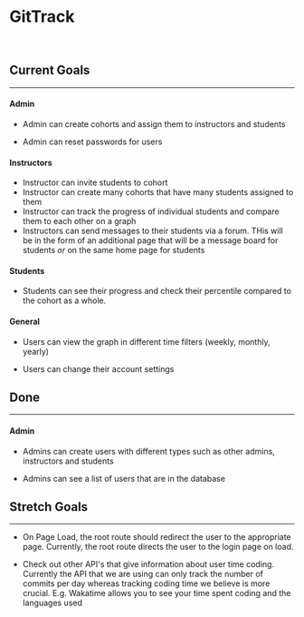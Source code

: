 # GitTrack
<br>

## Current Goals
<hr>

#### Admin
- Admin can create cohorts and assign them to instructors and students

- Admin can reset passwords for users

#### Instructors
- Instructor can invite students to cohort
- Instructor can create many cohorts that have many students assigned to them
- Instructor can track the progress of individual students and compare them to each other on a graph
- Instructors can send messages to their students via a forum. THis will be in the form of an additional page that will be a message board for students *or* on the same home page for students

#### Students
- Students can see their progress and check their percentile compared to the cohort as a whole.

#### General
- Users can view the graph in different time filters (weekly, monthly, yearly)

- Users can change their account settings


## Done
<hr>

#### Admin
- Admins can create users with different types such as other admins, instructors and students

- Admins can see a list of users that are in the database



## Stretch Goals
<hr>

- On Page Load, the root route should redirect the user to the appropriate page. Currently, the root route directs the user to the login page on load.

- Check out other API's that give information about user time coding. Currently the API that we are using can only track the number of commits per day whereas tracking coding time we believe is more crucial. E.g. Wakatime allows you to see your time spent coding and the languages used
